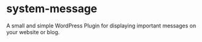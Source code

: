 # system-message
A small and simple WordPress Plugin for displaying important messages on your website or blog.
